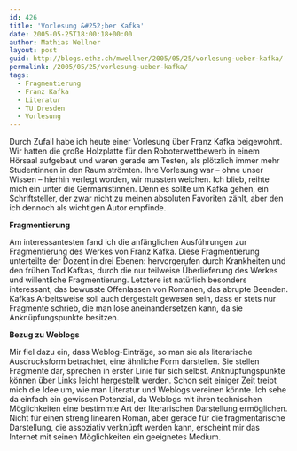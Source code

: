 ```yaml
---
id: 426
title: 'Vorlesung &#252;ber Kafka'
date: 2005-05-25T18:00:18+00:00
author: Mathias Wellner
layout: post
guid: http://blogs.ethz.ch/mwellner/2005/05/25/vorlesung-ueber-kafka/
permalink: /2005/05/25/vorlesung-ueber-kafka/
tags:
  - Fragmentierung
  - Franz Kafka
  - Literatur
  - TU Dresden
  - Vorlesung
---
```

Durch Zufall habe ich heute einer Vorlesung über Franz Kafka beigewohnt. Wir hatten die große Holzplatte für den Roboterwettbewerb in einem Hörsaal aufgebaut und waren gerade am Testen, als plötzlich immer mehr Studentinnen in den Raum strömten. Ihre Vorlesung war &#8211; ohne unser Wissen &#8211; hierhin verlegt worden, wir mussten weichen. Ich blieb, reihte mich ein unter die Germanistinnen. Denn es sollte um Kafka gehen, ein Schriftsteller, der zwar nicht zu meinen absoluten Favoriten zählt, aber den ich dennoch als wichtigen Autor empfinde.

**Fragmentierung**

Am interessantesten fand ich die anfänglichen Ausführungen zur Fragmentierung des Werkes von Franz Kafka. Diese Fragmentierung unterteilte der Dozent in drei Ebenen: hervorgerufen durch Krankheiten und den frühen Tod Kafkas, durch die nur teilweise Überlieferung des Werkes und willentliche Fragmentierung. Letztere ist natürlich besonders interessant, das bewusste Offenlassen von Romanen, das abrupte Beenden. Kafkas Arbeitsweise soll auch dergestalt gewesen sein, dass er stets nur Fragmente schrieb, die man lose aneinandersetzen kann, da sie Anknüpfungspunkte besitzen.

**Bezug zu Weblogs**

Mir fiel dazu ein, dass Weblog-Einträge, so man sie als literarische Ausdrucksform betrachtet, eine ähnliche Form darstellen. Sie stellen Fragmente dar, sprechen in erster Linie für sich selbst. Anknüpfungspunkte können über Links leicht hergestellt werden. Schon seit einiger Zeit treibt mich die Idee um, wie man Literatur und Weblogs vereinen könnte. Ich sehe da einfach ein gewissen Potenzial, da Weblogs mit ihren technischen Möglichkeiten eine bestimmte Art der literarischen Darstellung ermöglichen. Nicht für einen streng linearen Roman, aber gerade für die fragmentarische Darstellung, die assoziativ verknüpft werden kann, erscheint mir das Internet mit seinen Möglichkeiten ein geeignetes Medium.